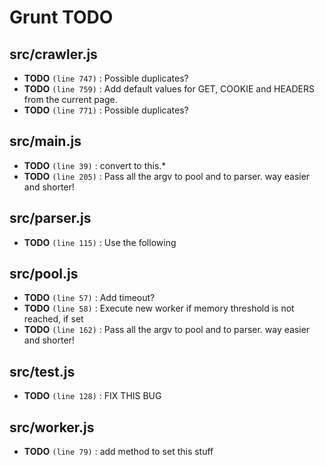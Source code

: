 # Grunt TODO

## src/crawler.js

* **TODO** `(line 747)` : Possible duplicates?
* **TODO** `(line 759)` : Add default values for GET, COOKIE and HEADERS from the current page.
* **TODO** `(line 771)` : Possible duplicates?

## src/main.js

* **TODO** `(line 39)` : convert to this.*
* **TODO** `(line 205)` : Pass all the argv to pool and to parser. way easier and shorter!

## src/parser.js

* **TODO** `(line 115)` : Use the following

## src/pool.js

* **TODO** `(line 57)` : Add timeout?
* **TODO** `(line 58)` : Execute new worker if memory threshold is not reached, if set
* **TODO** `(line 162)` : Pass all the argv to pool and to parser. way easier and shorter!

## src/test.js

* **TODO** `(line 128)` : FIX THIS BUG

## src/worker.js

* **TODO** `(line 79)` : add method to set this stuff
